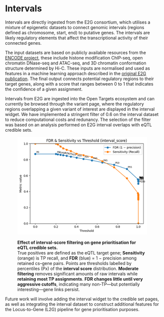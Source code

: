 # Intervals

Intervals are directly ingested from the E2G consortium, which utilises a mixture of epigenetic datasets to connect genomic intervals (regions defined as chromosome, start, end) to putative genes. The intervals are likely regulatory elements that affect the transcriptional activity of their connected genes.

The input datasets are based on publicly available resources from the [ENCODE project](https://www.encodeproject.org/), these include histone modification ChIP-seq, open chromatin DNase-seq and ATAC-seq, and 3D chromatin conformation structure determined by Hi-C.  These inputs are normalised and used as features in a machine learning approach described in the [original E2G publication](https://www.biorxiv.org/content/10.1101/2023.11.09.563812v1).  The final output connects potential regulatory regions to their target genes, along with a score that ranges between 0 to 1 that indicates the confidence of a given assignment.

Intervals from E2G are ingested into the Open Targets ecosystem and can currently be browsed through the variant page, where the regulatory regions overlapping a given variant of interest are displayed in the interval widget.  We have implemented a stringent filter of 0.6 on the interval dataset to reduce computational costs and redunancy.  The selection of the filter was based on an analysis performed on E2G interval overlaps with eQTL credible sets.

<figure><img src="../.gitbook/assets/image (2).png" alt=""><figcaption><p><strong>Effect of interval-score filtering on gene prioritisation for eQTL credible sets.</strong><br>True positives are defined as the eQTL target gene; <strong>Sensitivity</strong> (orange) is TP recall, and <strong>FDR</strong> (blue) = 1 − precision among retained cs–gene pairs. Points are thresholds labelled by percentiles (Px) of the <strong>interval score</strong> distribution. <strong>Moderate filtering</strong> removes significant amounts of raw intervals while <strong>retaining most TP assignments</strong>. <strong>FDR changes little until very aggressive cutoffs</strong>, indicating many non-TP—but potentially interesting—gene links persist.</p></figcaption></figure>

Future work will involve adding the interval widget to the credible set pages, as well as integrating the interval dataset to construct additional features for the Locus-to-Gene (L2G) pipeline for gene prioritisation purposes.

